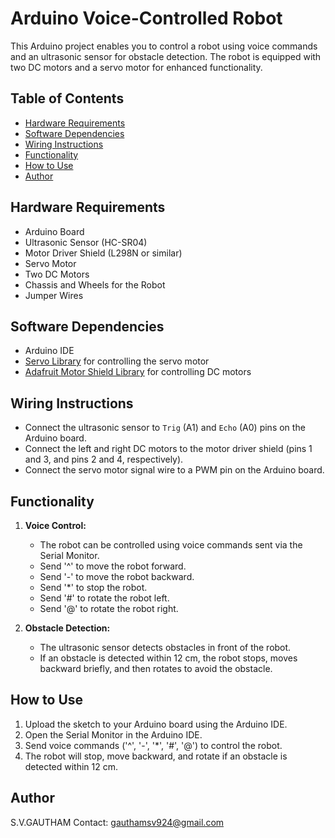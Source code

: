 # Arduino Voice-Controlled Robot

This Arduino project enables you to control a robot using voice commands and an ultrasonic sensor for obstacle detection. The robot is equipped with two DC motors and a servo motor for enhanced functionality.

## Table of Contents

- [Hardware Requirements](#hardware-requirements)
- [Software Dependencies](#software-dependencies)
- [Wiring Instructions](#wiring-instructions)
- [Functionality](#functionality)
- [How to Use](#how-to-use)
- [Author](#author)


## Hardware Requirements

- Arduino Board
- Ultrasonic Sensor (HC-SR04)
- Motor Driver Shield (L298N or similar)
- Servo Motor
- Two DC Motors
- Chassis and Wheels for the Robot
- Jumper Wires

## Software Dependencies

- Arduino IDE
- [Servo Library](https://www.arduino.cc/en/Reference/Servo) for controlling the servo motor
- [Adafruit Motor Shield Library](https://learn.adafruit.com/adafruit-motor-shield/library-install) for controlling DC motors

## Wiring Instructions

- Connect the ultrasonic sensor to `Trig` (A1) and `Echo` (A0) pins on the Arduino board.
- Connect the left and right DC motors to the motor driver shield (pins 1 and 3, and pins 2 and 4, respectively).
- Connect the servo motor signal wire to a PWM pin on the Arduino board.

## Functionality

1. **Voice Control:**
   - The robot can be controlled using voice commands sent via the Serial Monitor.
   - Send '^' to move the robot forward.
   - Send '-' to move the robot backward.
   - Send '*' to stop the robot.
   - Send '#' to rotate the robot left.
   - Send '@' to rotate the robot right.

2. **Obstacle Detection:**
   - The ultrasonic sensor detects obstacles in front of the robot.
   - If an obstacle is detected within 12 cm, the robot stops, moves backward briefly, and then rotates to avoid the obstacle.

## How to Use

1. Upload the sketch to your Arduino board using the Arduino IDE.
2. Open the Serial Monitor in the Arduino IDE.
3. Send voice commands ('^', '-', '*', '#', '@') to control the robot.
4. The robot will stop, move backward, and rotate if an obstacle is detected within 12 cm.

## Author

S.V.GAUTHAM
Contact: gauthamsv924@gmail.com



